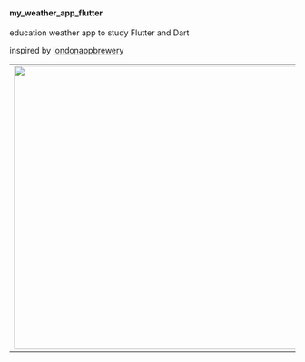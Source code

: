 #### my_weather_app_flutter

education weather app to study Flutter and Dart

inspired by [londonappbrewery](https://www.appbrewery.co/)

<table cellspacing="0" cellpadding="0">
  <tr>
    <td><img height=500 src=https://user-images.githubusercontent.com/25114540/111172367-cf190e80-85b6-11eb-9ac3-f96f5cfc69e1.png></td>
    <td><img height=500 src=https://user-images.githubusercontent.com/25114540/111173290-96c60000-85b7-11eb-897f-5324523b3ee3.png></td>
    <td><img height=500 src=https://user-images.githubusercontent.com/25114540/111173297-97f72d00-85b7-11eb-91c3-6957c266c152.png></td>
  </tr>
</table>


